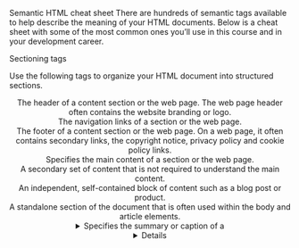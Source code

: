 Semantic HTML cheat sheet
There are hundreds of semantic tags available to help describe the meaning of your HTML documents. Below is a cheat sheet with some of the most common ones you’ll use in this course and in your development career.

Sectioning tags

Use the following tags to organize your HTML document into structured sections. 

<header>
The header of a content section or the web page. The web page header often contains the website branding or logo.

<nav>
The navigation links of a section or the web page.

<footer>
The footer of a content section or the web page. On a web page, it often contains secondary links, the copyright notice, privacy policy and cookie policy links.

<main>
Specifies the main content of a section or the web page.

<aside>
A secondary set of content that is not required to understand the main content.

<article>
An independent, self-contained block of content such as a blog post or product.

<section>
A standalone section of the document that is often used within the body and article elements.

<details>
A collapsed section of content that can be expanded if the user wishes to view it.

<summary>
Specifies the summary or caption of a <details> element.

<h1><h2><h3><h4><h5><h6>
Headings on the web page. <h1> indicates the most important heading whereas <h6> indicates the least important. 

Content tags

<blockquote>
Used to describe a quotation.

<dd>
Used to define a description for the preceding <dt> element.

<dl>
Used to define a description list.

<dt>
Used to describe terms inside <dl> elements.

<figcaption>
Defines a caption for a photo image.

<figure>
Applies markup to a photo image.

<hr>
Adds a horizontal line to the parent element.

<li>
Used to define an item within a list.

<menu>
A semantic alternative to <ul> tag.

<ol>
Defines an ordered list.

<p>
Defines a paragraph.

<pre>
Used to represent preformatted text. Typically rendered in the web browser using a monospace font.

<ul>
Unordered list

Inline tags

<a>
An anchor link to another HTML document.

<abbr>
Specifies that the containing text is an abbreviation or acronym.

<b>
Bolds the containing text. When used to indicate importance use <strong> instead.

<br>
A line break. Moves the subsequent text to a new line.

<cite>
Defines the title of creative work (for example a book, poem, song, movie, painting or sculpture). The text in the <cite> element is usually rendered in italics.

<code>
Indicates that the containing text is a block of computer code.

<data>
Indicates machine-readable data.

<em>
Emphasizes the containing text.

<i>
The containing text is displayed in italics. Used to indicate idiomatic text or technical terms.

<mark>
The containing text should be marked or highlighted.

<q>
The containing text is a short quotation.

<s>
Displays the containing text with a strikethrough or line through it.

<samp>
The containing text represents a sample.

<small>
Used to represent small text, such as copyright and legal text.

<span>
A generic element for grouping content for CSS styling.

<strong>
Displays the containing text in bold. Used to indicate importance.

<sub>
The containing text is subscript text, displayed with a lowered baseline.

<sup>
The containing text is superscript text, displayed with a raised baseline.

<time>
A semantic tag used to display both dates and times.

<u>
Displays the containing text with a solid underline.

<var>
The containing text is a variable in a mathematical expression.

Embedded content and media tags

<audio>
Used to embed audio in web pages.

<canvas>
Used to render 2D and 3D graphics on web pages.

<embed>
Used as a containing element for external content provided by an external application such as a media player or plug-in application. 

<iframe>
Used to embed a nested web page. 

<img>
Embeds an image on a web page.

<object>
Similar to <embed> but the content is provided by a web browser plug-in.

<picture>
An element that contains one <img> element and one or more <source> elements to offer alternative images for different displays/devices.

<video>
Embeds a video on a web page.

<source>
Specifies media resources for <picture>, <audio> and<video> elements.

<svg>
Used to define Scalable Vector Graphics within a web page.

Table tags

<table>
Defines a table element to display table data within a web page.

<thead>
Represents the header content of a table. Typically contains one <tr> element.

<tbody>
Represents the main content of a table. Contains one or more <tr>elements.

<tfoot>
Represents the footer content of a table. Typically contains one <tr> element.

<tr>
Represents a row in a table. Contains one or more <td> elements when used within <tbody> or <tfoot>. When used within <thead>, contains one or more <th> elements.

<td>
Represents a cell in a table. Contains the text content of the cell.

<th>
Defines a header cell of a table. Contains the text content of the header.

<caption>
Defines the caption of a table element.

<colgroup>
Defines a semantic group of one or more columns in a table for formatting.

<col>
Defines a semantic column in a table.

